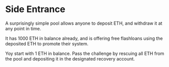 # Side Entrance

A surprisingly simple pool allows anyone to deposit ETH, and withdraw it at any point in time.

It has 1000 ETH in balance already, and is offering free flashloans using the deposited ETH to promote their system.

Yoy start with 1 ETH in balance. Pass the challenge by rescuing all ETH from the pool and depositing it in the designated recovery account.
